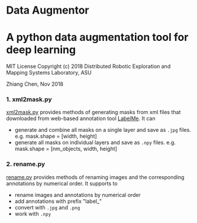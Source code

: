 # Data Augmentor
# A python data augmentation tool for deep learning

MIT License
Copyright (c) 2018 Distributed Robotic Exploration and Mapping Systems Laboratory, ASU

Zhiang Chen, Nov 2018

### 1. xml2mask.py
[xml2mask.py](https://github.com/DREAMS-lab/data_augmentor/blob/master/xml2mask.py) provides methods of generating masks from xml files that downloaded from web-based annotation tool [LabelMe](http://labelme.csail.mit.edu). It can
- generate and combine all masks on a single layer and save as `.jpg` files. e.g. mask.shape = [width, height]
- generate all masks on individual layers and save as `.npy` files. e.g. mask.shape = [nm_objects, width, height]

### 2. rename.py
[rename.py](https://github.com/DREAMS-lab/data_augmentor/blob/master/xml2mask.py) provides methods of renaming images and the corresponding annotations by numerical order. It supports to
- rename images and annotations by numerical order
- add annotations with prefix "label_" 
- convert with `.jpg` and `.png`
- work with `.npy`
